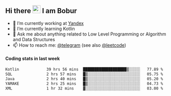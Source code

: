 ## Hi there <img src="https://media.giphy.com/media/hvRJCLFzcasrR4ia7z/giphy.gif" width="25px" height="25px"> I am Bobur

- 💼 I’m currently working at [Yandex](https://yandex.ru/)
- 🌱 I’m currently learning Kotlin
- 💬 Ask me about anything related to Low Level Programming or Algorithm and Data Structures
- 📫 How to reach me: [@telegram](https://t.me/octoant) (see also [@leetcode](https://leetcode.com/octoant/))    

#### Coding stats in last week

<!--START_SECTION:waka-->

```txt
Kotlin            39 hrs 56 mins  ███████████████████▒░░░░░   77.89 %
SQL               2 hrs 57 mins   █▒░░░░░░░░░░░░░░░░░░░░░░░   05.75 %
Java              2 hrs 40 mins   █▒░░░░░░░░░░░░░░░░░░░░░░░   05.20 %
YAMAKE            2 hrs 25 mins   █▒░░░░░░░░░░░░░░░░░░░░░░░   04.73 %
XML               1 hr 32 mins    ▓░░░░░░░░░░░░░░░░░░░░░░░░   03.00 %
```

<!--END_SECTION:waka-->
